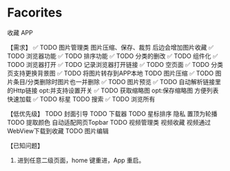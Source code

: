 # Facorites

收藏 APP

【需求】
✅ TODO 图片管理类 图片压缩、保存、裁剪 后边会增加图片收藏
✅ TODO 浏览器功能
✅ TODO 排序功能
✅ TODO 分类的删改
✅ TODO 组件化
✅ TODO 浏览器打开
✅ TODO 记录浏览器打开链接
✅ TODO 空页面
✅ TODO 分类页支持更换背景图
✅ TODO 将图片转存到APP本地
TODO 图片压缩
✅ TODO 图片条目/分类删除时图片也一并删除
✅ TODO 图片预览
✅ TODO 自动解析链接里的Http链接   opt:并支持设置开关
✅ TODO 获取缩略图               opt:保存缩略图 方便列表快速加载
✅ TODO 标星
TODO 搜索
✅ TODO 浏览所有

【低优先级】
TODO 封面引导
TODO 下载器
TODO 星标排序 隐私 置顶为轮播
TODO 提取颜色 自动适配网页Topbar
TODO 视频管理类 视频收藏 视频通过WebView下载到收藏
TODO 图片编辑


【已知问题】
1. 进到任意二级页面，home 键重进，App 重启。